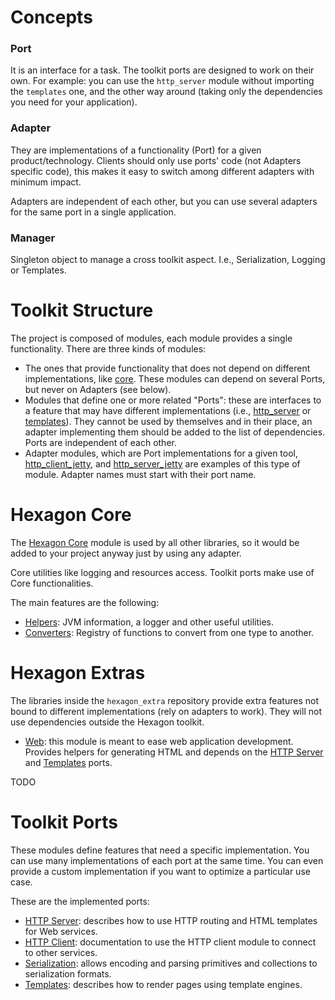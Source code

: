 
# Concepts

### Port
It is an interface for a task. The toolkit ports are designed to work on their own. For example: you
can use the `http_server` module without importing the `templates` one, and the other way around
(taking only the dependencies you need for your application).

### Adapter
They are implementations of a functionality (Port) for a given product/technology. Clients should
only use ports' code (not Adapters specific code), this makes it easy to switch among different
adapters with minimum impact.

Adapters are independent of each other, but you can use several adapters for the same port in a
single application.

### Manager
Singleton object to manage a cross toolkit aspect. I.e., Serialization, Logging or Templates.

# Toolkit Structure
The project is composed of modules, each module provides a single functionality. There are three
kinds of modules:

* The ones that provide functionality that does not depend on different implementations, like
  [core]. These modules can depend on several Ports, but never on Adapters (see below).
* Modules that define one or more related "Ports": these are interfaces to a feature that may have
  different implementations (i.e., [http_server] or [templates]). They cannot be used by
  themselves and in their place, an adapter implementing them should be added to the list of
  dependencies. Ports are independent of each other.
* Adapter modules, which are Port implementations for a given tool, [http_client_jetty], and
  [http_server_jetty] are examples of this type of module. Adapter names must start with their
  port name.

[core]: /core/

[http_server]: /http_server/
[templates]: /templates/

[http_client_jetty]: /http_client_jetty/
[http_server_jetty]: /http_server_jetty/

# Hexagon Core
The [Hexagon Core][core] module is used by all other libraries, so it would be added to your project
anyway just by using any adapter.

Core utilities like logging and resources access. Toolkit ports make use of Core functionalities.

The main features are the following:

* [Helpers]: JVM information, a logger and other useful utilities.
* [Converters]: Registry of functions to convert from one type to another.

[Helpers]: /api/core/com.hexagonkt.core/
[Converters]: /api/core/com.hexagonkt.core.converters/

# Hexagon Extras
The libraries inside the `hexagon_extra` repository provide extra features not bound to different
implementations (rely on adapters to work). They will not use dependencies outside the Hexagon
toolkit.

* [Web]: this module is meant to ease web application development. Provides helpers for
  generating HTML and depends on the [HTTP Server] and [Templates] ports.

[Web]: /web/

TODO

# Toolkit Ports
These modules define features that need a specific implementation. You can use many implementations
of each port at the same time. You can even provide a custom implementation if you want to optimize
a particular use case.

These are the implemented ports:

* [HTTP Server]: describes how to use HTTP routing and HTML templates for Web services.
* [HTTP Client]: documentation to use the HTTP client module to connect to other services.
* [Serialization]: allows encoding and parsing primitives and collections to serialization formats.
* [Templates]: describes how to render pages using template engines.

[HTTP Server]: /http_server/
[HTTP Client]: /http_client/
[Serialization]: /serialization/
[Templates]: /templates/
